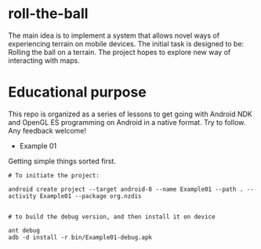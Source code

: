 roll-the-ball
=============

The main idea is to implement a system that allows novel ways of experiencing terrain on mobile devices. The initial task is designed to be: Rolling the ball on a terrain. 
The project hopes to explore new way of interacting with maps.


Educational purpose
===================

This repo is organized as a series of lessons to get going with Android NDK and 
OpenGL ES programming on Android in a native format.  Try to follow. Any feedback welcome!



* Example 01

Getting simple things sorted first.

	
	# To initiate the project:

	android create project --target android-8 --name Example01 --path . --activity Example01 --package org.nzdis 


	# to build the debug version, and then install it on device

	ant debug 
	adb -d install -r bin/Example01-debug.apk

